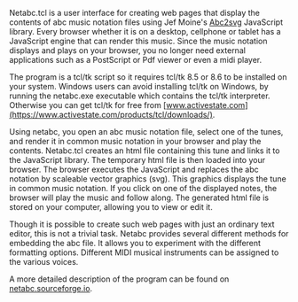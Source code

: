 Netabc.tcl is a user interface for creating web pages that display the
contents of abc music notation files using Jef Moine's
[Abc2svg](https://chiselapp.com/user/moinejf/repository/abc2svg/doc/trunk/README.md)
JavaScript library. Every browser whether it is on a desktop, cellphone or
tablet has a JavaScript engine that can render this music. Since the music
notation displays and plays on your browser, you no longer need external
applications such as a PostScript or Pdf viewer or even a midi player.

The program is a tcl/tk script so it requires tcl/tk 8.5 or 8.6 to be
installed on your system. Windows users can avoid installing tcl/tk on
Windows, by running the netabc.exe executable which contains the tcl/tk
interpreter. Otherwise you can get tcl/tk for free from
[www.activestate.com](https://www.activestate.com/products/tcl/downloads/).

Using netabc, you open an abc music notation file, select one of the tunes,
and render it in common music notation in your browser and play the contents.
Netabc.tcl creates an html file containing this tune and links it to the
JavaScript library. The temporary html file is then loaded into your browser.
The browser executes the JavaScript and replaces the abc notation by scaleable
vector graphics (svg). This graphics displays the tune in common music
notation. If you click on one of the displayed notes, the browser will play
the music and follow along. The generated html file is stored on your
computer, allowing you to view or edit it.

Though it is possible to create such web pages with just an ordinary text
editor, this is not a trivial task. Netabc provides several different methods
for embedding the abc file. It allows you to experiment with the different
formatting options. Different MIDI musical instruments can be assigned to the
various voices.

A more detailed description of the program can be found on
[netabc.sourceforge.io](https://netabc.sourceforge.io/).

